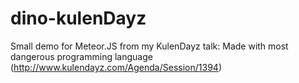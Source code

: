 # dino-kulenDayz
Small demo for Meteor.JS from my KulenDayz talk: Made with most dangerous programming language (http://www.kulendayz.com/Agenda/Session/1394)

